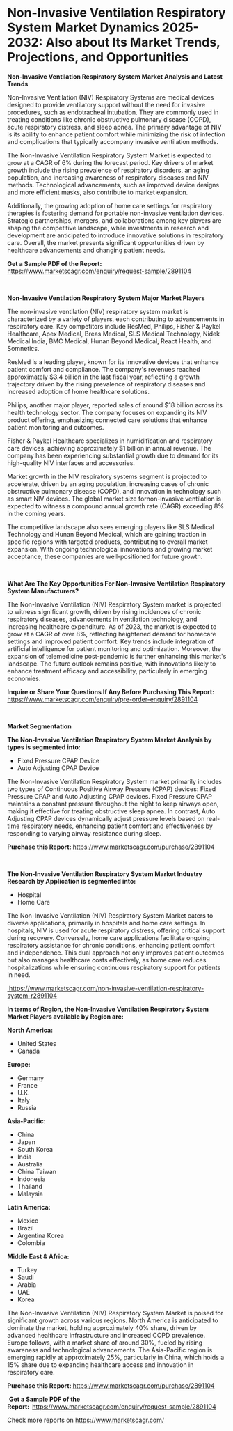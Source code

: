 <p><h1>Non-Invasive Ventilation Respiratory System Market Dynamics 2025-2032: Also about Its Market Trends, Projections, and Opportunities</h1></p><p><strong>Non-Invasive Ventilation Respiratory System Market Analysis and Latest Trends</strong></p>
<p><p>Non-Invasive Ventilation (NIV) Respiratory Systems are medical devices designed to provide ventilatory support without the need for invasive procedures, such as endotracheal intubation. They are commonly used in treating conditions like chronic obstructive pulmonary disease (COPD), acute respiratory distress, and sleep apnea. The primary advantage of NIV is its ability to enhance patient comfort while minimizing the risk of infection and complications that typically accompany invasive ventilation methods.</p><p>The Non-Invasive Ventilation Respiratory System Market is expected to grow at a CAGR of 6% during the forecast period. Key drivers of market growth include the rising prevalence of respiratory disorders, an aging population, and increasing awareness of respiratory diseases and NIV methods. Technological advancements, such as improved device designs and more efficient masks, also contribute to market expansion.</p><p>Additionally, the growing adoption of home care settings for respiratory therapies is fostering demand for portable non-invasive ventilation devices. Strategic partnerships, mergers, and collaborations among key players are shaping the competitive landscape, while investments in research and development are anticipated to introduce innovative solutions in respiratory care. Overall, the market presents significant opportunities driven by healthcare advancements and changing patient needs.</p></p>
<p><strong>Get a Sample PDF of the Report:&nbsp;</strong> <a href="https://www.marketscagr.com/enquiry/request-sample/2891104?utm_campaign=2987&utm_medium=2&utm_source=Github&utm_content=ia&utm_term=14032025&utm_id=non-invasive-ventilation-respiratory-system">https://www.marketscagr.com/enquiry/request-sample/2891104</a></p>
<p>&nbsp;</p>
<p><strong>Non-Invasive Ventilation Respiratory System Major Market Players</strong></p>
<p><p>The non-invasive ventilation (NIV) respiratory system market is characterized by a variety of players, each contributing to advancements in respiratory care. Key competitors include ResMed, Philips, Fisher & Paykel Healthcare, Apex Medical, Breas Medical, SLS Medical Technology, Nidek Medical India, BMC Medical, Hunan Beyond Medical, React Health, and Somnetics. </p><p>ResMed is a leading player, known for its innovative devices that enhance patient comfort and compliance. The company's revenues reached approximately $3.4 billion in the last fiscal year, reflecting a growth trajectory driven by the rising prevalence of respiratory diseases and increased adoption of home healthcare solutions. </p><p>Philips, another major player, reported sales of around $18 billion across its health technology sector. The company focuses on expanding its NIV product offering, emphasizing connected care solutions that enhance patient monitoring and outcomes.</p><p>Fisher & Paykel Healthcare specializes in humidification and respiratory care devices, achieving approximately $1 billion in annual revenue. The company has been experiencing substantial growth due to demand for its high-quality NIV interfaces and accessories.</p><p>Market growth in the NIV respiratory systems segment is projected to accelerate, driven by an aging population, increasing cases of chronic obstructive pulmonary disease (COPD), and innovation in technology such as smart NIV devices. The global market size fornon-invasive ventilation is expected to witness a compound annual growth rate (CAGR) exceeding 8% in the coming years.</p><p>The competitive landscape also sees emerging players like SLS Medical Technology and Hunan Beyond Medical, which are gaining traction in specific regions with targeted products, contributing to overall market expansion. With ongoing technological innovations and growing market acceptance, these companies are well-positioned for future growth.</p></p>
<p>&nbsp;</p>
<p><strong>What Are The Key Opportunities For Non-Invasive Ventilation Respiratory System Manufacturers?</strong></p>
<p><p>The Non-Invasive Ventilation (NIV) Respiratory System market is projected to witness significant growth, driven by rising incidences of chronic respiratory diseases, advancements in ventilation technology, and increasing healthcare expenditure. As of 2023, the market is expected to grow at a CAGR of over 8%, reflecting heightened demand for homecare settings and improved patient comfort. Key trends include integration of artificial intelligence for patient monitoring and optimization. Moreover, the expansion of telemedicine post-pandemic is further enhancing this market's landscape. The future outlook remains positive, with innovations likely to enhance treatment efficacy and accessibility, particularly in emerging economies.</p></p>
<p><strong>Inquire or Share Your Questions If Any Before Purchasing This Report:</strong> <a href="https://www.marketscagr.com/enquiry/pre-order-enquiry/2891104?utm_campaign=2987&utm_medium=2&utm_source=Github&utm_content=ia&utm_term=14032025&utm_id=non-invasive-ventilation-respiratory-system">https://www.marketscagr.com/enquiry/pre-order-enquiry/2891104</a></p>
<p>&nbsp;</p>
<p><strong>Market Segmentation</strong></p>
<p><strong>The Non-Invasive Ventilation Respiratory System Market Analysis by types is segmented into:</strong></p>
<p><ul><li> Fixed Pressure CPAP Device</li><li>Auto Adjusting CPAP Device </li></ul></p>
<p><p>The Non-Invasive Ventilation Respiratory System market primarily includes two types of Continuous Positive Airway Pressure (CPAP) devices: Fixed Pressure CPAP and Auto Adjusting CPAP devices. Fixed Pressure CPAP maintains a constant pressure throughout the night to keep airways open, making it effective for treating obstructive sleep apnea. In contrast, Auto Adjusting CPAP devices dynamically adjust pressure levels based on real-time respiratory needs, enhancing patient comfort and effectiveness by responding to varying airway resistance during sleep.</p></p>
<p><strong>Purchase this Report:&nbsp;</strong><a href="https://www.marketscagr.com/purchase/2891104?utm_campaign=2987&utm_medium=2&utm_source=Github&utm_content=ia&utm_term=14032025&utm_id=non-invasive-ventilation-respiratory-system">https://www.marketscagr.com/purchase/2891104</a></p>
<p>&nbsp;</p>
<p><strong>The Non-Invasive Ventilation Respiratory System Market Industry Research by Application is segmented into:</strong></p>
<p><ul><li> Hospital</li><li>Home Care </li></ul></p>
<p><p>The Non-Invasive Ventilation (NIV) Respiratory System Market caters to diverse applications, primarily in hospitals and home care settings. In hospitals, NIV is used for acute respiratory distress, offering critical support during recovery. Conversely, home care applications facilitate ongoing respiratory assistance for chronic conditions, enhancing patient comfort and independence. This dual approach not only improves patient outcomes but also manages healthcare costs effectively, as home care reduces hospitalizations while ensuring continuous respiratory support for patients in need.</p></p>
<p><a href="https://www.marketscagr.com/non-invasive-ventilation-respiratory-system-r2891104?utm_campaign=2987&utm_medium=2&utm_source=Github&utm_content=ia&utm_term=14032025&utm_id=non-invasive-ventilation-respiratory-system">&nbsp;https://www.marketscagr.com/non-invasive-ventilation-respiratory-system-r2891104</a></p>
<p><strong>In terms of Region, the Non-Invasive Ventilation Respiratory System Market Players available by Region are:</strong></p>
<p>
    <p> <strong> North America: </strong>
        <ul>
            <li>United States</li>
            <li>Canada</li>
        </ul>
        </p> 
    <p> <strong> Europe: </strong>
        <ul>
            <li>Germany</li>
            <li>France</li>
            <li>U.K.</li>
            <li>Italy</li>
            <li>Russia</li>
        </ul>
        </p> 
    <p> <strong> Asia-Pacific: </strong>
        <ul>
            <li>China</li>
            <li>Japan</li>
            <li>South Korea</li>
            <li>India</li>
            <li>Australia</li>
            <li>China Taiwan</li>
            <li>Indonesia</li>
            <li>Thailand</li>
            <li>Malaysia</li>
        </ul>
        </p> 
    <p> <strong> Latin America: </strong>
        <ul>
            <li>Mexico</li>
            <li>Brazil</li>
            <li>Argentina Korea</li>
            <li>Colombia</li>
        </ul>
        </p> 
    <p> <strong> Middle East & Africa: </strong>
        <ul>
            <li>Turkey</li>
            <li>Saudi</li>
            <li>Arabia</li>
            <li>UAE</li>
            <li>Korea</li>
        </ul>
    </p>
    </p>
<p><p>The Non-Invasive Ventilation (NIV) Respiratory System Market is poised for significant growth across various regions. North America is anticipated to dominate the market, holding approximately 40% share, driven by advanced healthcare infrastructure and increased COPD prevalence. Europe follows, with a market share of around 30%, fueled by rising awareness and technological advancements. The Asia-Pacific region is emerging rapidly at approximately 25%, particularly in China, which holds a 15% share due to expanding healthcare access and innovation in respiratory care.</p></p>
<p><strong>Purchase this Report: </strong><a href="https://www.marketscagr.com/purchase/2891104?utm_campaign=2987&utm_medium=2&utm_source=Github&utm_content=ia&utm_term=14032025&utm_id=non-invasive-ventilation-respiratory-system">https://www.marketscagr.com/purchase/2891104</a></p>
<p>&nbsp;<strong>Get a Sample PDF of the Report:&nbsp;&nbsp;</strong><a href="https://www.marketscagr.com/enquiry/request-sample/2891104?utm_campaign=2987&utm_medium=2&utm_source=Github&utm_content=ia&utm_term=14032025&utm_id=non-invasive-ventilation-respiratory-system">https://www.marketscagr.com/enquiry/request-sample/2891104</a></p>
<p><strong></strong></p>
<p>Check more reports on <a href="https://www.marketscagr.com/?utm_campaign=2987&utm_medium=2&utm_source=Github&utm_content=ia&utm_term=14032025&utm_id=non-invasive-ventilation-respiratory-system">https://www.marketscagr.com/</a></p>